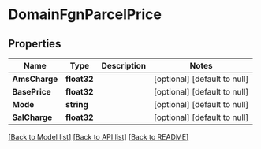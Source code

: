 # DomainFgnParcelPrice

## Properties
Name | Type | Description | Notes
------------ | ------------- | ------------- | -------------
**AmsCharge** | **float32** |  | [optional] [default to null]
**BasePrice** | **float32** |  | [optional] [default to null]
**Mode** | **string** |  | [optional] [default to null]
**SalCharge** | **float32** |  | [optional] [default to null]

[[Back to Model list]](../README.md#documentation-for-models) [[Back to API list]](../README.md#documentation-for-api-endpoints) [[Back to README]](../README.md)


